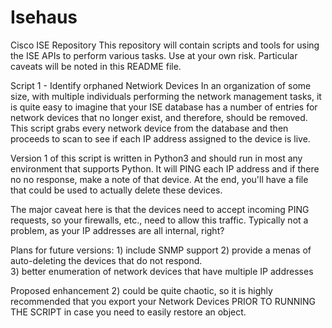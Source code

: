 # Isehaus
Cisco ISE Repository
This repository will contain scripts and tools for using the ISE APIs to perform various tasks.
Use at your own risk.  Particular caveats will be noted in this README file.

Script 1 - Identify orphaned Netwiork Devices
  In an organization of some size, with multiple individuals performing the network management tasks, 
  it is quite easy to imagine that your ISE database has a number of entries for network devices that
  no longer exist, and therefore, should be removed.  This script grabs every network device from the 
  database and then proceeds to scan to see if each IP address assigned to the device is live.

  Version 1 of this script is written in Python3 and should run in most any environment that supports
  Python.  It will PING each IP address and if there no no response, make a note of that device.
  At the end, you'll have a file that could be used to actually delete these devices.

  The major caveat here is that the devices need to accept incoming PING requests, so your firewalls, 
  etc., need to allow this traffic.  Typically not a problem, as your IP addresses are all internal, right?

  Plans for future versions:
    1)  include SNMP support 
    2)  provide a menas of auto-deleting the devices that do not respond.  
    3)  better enumeration of network devices that have multiple IP addresses  
  
  Proposed enhancement 2) could be quite chaotic, so it is highly recommended that 
  you export your Network Devices PRIOR TO RUNNING THE SCRIPT in case you need to easily restore an object.

